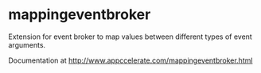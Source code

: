 mappingeventbroker
==================

Extension for event broker to map values between different types of event arguments.

Documentation at http://www.appccelerate.com/mappingeventbroker.html
